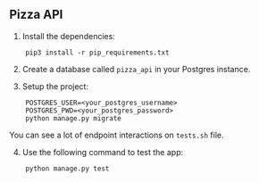 Pizza API
----------
1) Install the dependencies:

```
    pip3 install -r pip_requirements.txt
```

2) Create a database called `pizza_api` in your Postgres instance.

3) Setup the project:
```
    POSTGRES_USER=<your_postgres_username>
    POSTGRES_PWD=<your_postgres_password>
    python manage.py migrate
```

You can see a lot of endpoint interactions on `tests.sh` file.

4) Use the following command to test the app:

```
    python manage.py test
```
